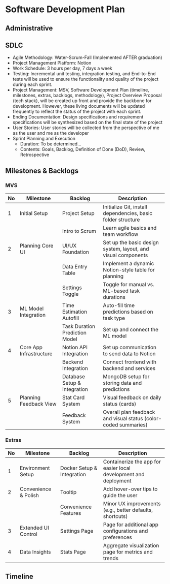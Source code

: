 # Software Development Plan

## Administrative


## SDLC
* Agile Methodology: Water-Scrum-Fall (Implemented AFTER graduation)
* Project Management Platform: Notion
* Work Schedule: 3 hours per day, 7 days a week
* Testing: Incremental unit testing, integration testing, and End-to-End tests will be used to ensure the functionality and quality of the project during each sprint.
* Project Management: MSV, Software Development Plan (timeline, milestones, extras, backlogs, methodology), Project Overview Proposal (tech stack), will be created up front and provide the backbone for development. However, these living documents will be updated frequently to reflect the status of the project with each sprint.
* Ending Documentation: Design specifications and requirement specifications will be synthesized based on the final state of the project
* User Stories: User stories will be collected from the perspective of me as the user and me as the developer
* Sprint Planning and Execution
  * Duration: To be determined...
  * Contents: Goals, Backlog, Definition of Done (DoD), Review, Retrospective


## Milestones & Backlogs
### MVS
| No | Milestone               | Backlog                          | Description                                                                 |
|----|-------------------------|-----------------------------------|-----------------------------------------------------------------------------|
| 1  | Initial Setup           | Project Setup                     | Initialize Git, install dependencies, basic folder structure               |
|    |                         | Intro to Scrum                    | Learn agile basics and team workflow                                       |
| 2  | Planning Core UI        | UI/UX Foundation                  | Set up the basic design system, layout, and visual components              |
|    |                         | Data Entry Table                  | Implement a dynamic Notion-style table for planning                        |
|    |                         | Settings Toggle                   | Toggle for manual vs. ML-based task durations                              |
| 3  | ML Model Integration    | Time Estimation Autofill          | Auto-fill time predictions based on task type                              |
|    |                         | Task Duration Prediction Model    | Set up and connect the ML model                                            |
| 4  | Core App Infrastructure | Notion API Integration            | Set up communication to send data to Notion                                |
|    |                         | Backend Integration               | Connect frontend with backend and services                                 |
|    |                         | Database Setup & Integration      | MongoDB setup for storing data and predictions                             |
| 5  | Planning Feedback View  | Stat Card System                  | Visual feedback on daily status (cards)                                    |
|    |                         | Feedback System                   | Overall plan feedback and visual status (color-coded summaries)            |


### Extras
| No | Milestone              | Backlog                    | Description                                                       |
|----|------------------------|----------------------------|-------------------------------------------------------------------|
| 1  | Environment Setup      | Docker Setup & Integration | Containerize the app for easier local development and deployment  |
| 2  | Convenience & Polish   | Tooltip                    | Add hover-over tips to guide the user                             |
|    |                        | Convenience Features       | Minor UX improvements (e.g., better defaults, shortcuts)          |
| 3  | Extended UI Control    | Settings Page              | Page for additional app configurations and preferences            |
| 4  | Data Insights          | Stats Page                 | Aggregate visualization page for metrics and trends               |


## Timeline
